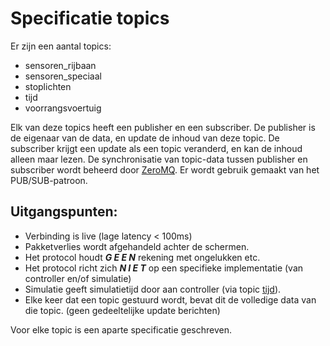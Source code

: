 ﻿# Specificatie topics

Er zijn een aantal topics:
- sensoren_rijbaan
- sensoren_speciaal
- stoplichten
- tijd
- voorrangsvoertuig

Elk van deze topics heeft een publisher en een subscriber. De publisher is de eigenaar van de data, en update de inhoud van deze topic.
De subscriber krijgt een update als een topic veranderd, en kan de inhoud alleen maar lezen.
De synchronisatie van topic-data tussen publisher en subscriber wordt beheerd door [ZeroMQ](../zeromq/README.md).
Er wordt gebruik gemaakt van het PUB/SUB-patroon.

## Uitgangspunten: 
- Verbinding is live (lage latency < 100ms)
- Pakketverlies wordt afgehandeld achter de schermen.
- Het protocol houdt ***G E E N*** rekening met ongelukken etc.
- Het protocol richt zich ***N I E T*** op een specifieke implementatie (van controller en/of simulatie)
- Simulatie geeft simulatietijd door aan controller (via topic [tijd](./tijd/README.md)).
- Elke keer dat een topic gestuurd wordt, bevat dit de volledige data van die topic. (geen gedeeltelijke update berichten)

Voor elke topic is een aparte specificatie geschreven.